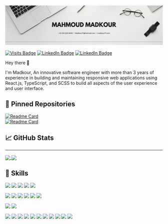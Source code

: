 [![Madkour17's GitHub Banner](./assets/cover.png)](https://madkour17.com)

[![Visits Badge](https://badges.pufler.dev/visits/madkour17/madkour17)](https://madkour17.com)
[![LinkedIn Badge](https://img.shields.io/badge/LinkedIn-Profile-informational?style=flat&logo=linkedin&logoColor=white&color=0D76A8)](https://www.linkedin.com/in/madkour7/)
[![LinkedIn Badge](https://img.shields.io/badge/Behance-Profile-informational?style=flat&logo=behance&logoColor=white&color=0D76A8)](https://www.behance.net/MahmoudMadkour)

Hey there 👋

I'm Madkour, An innovative software engineer with more than 3 years of experience in building and maintaining responsive web applications using React.js, TypeScript, and SCSS to build all aspects of the user experience and user interface.

<!-- BLOG-POST-LIST:START -->

<!-- BLOG-POST-LIST:END -->

## 📌 Pinned Repositories

[![Readme Card](https://github-readme-stats.vercel.app/api/pin/?username=madkour17&repo=eg-nid&theme=radical&hide=stars)](https://github.com/madkour17/eg-nid)
<br>
[![Readme Card](https://github-readme-stats.vercel.app/api/pin/?username=madkour17&repo=unq-arr&theme=radical&hide=stars)](https://github.com/madkour17/unq-arr)

## &#x1f4c8; GitHub Stats

<hr>

<a href="https://github.com/madkour17">
  <img align="center" src="https://github-readme-stats.vercel.app/api?username=madkour17&hide=contribs&theme=radical" />
</a>
<a href="https://github.com/madkour17">
  <img align="center" src="https://github-readme-stats.vercel.app/api/top-langs/?username=madkour17&layout=compact&theme=radical" />
</a>

## 💼 Skills

![](https://img.shields.io/badge/Code-React-informational?style=flat&logo=react&logoColor=white&color=4AB197)
![](https://img.shields.io/badge/Code-Next.js-informational?style=flat&logo=next.js&logoColor=white&color=4AB197)
![](https://img.shields.io/badge/Code-Redux-informational?style=flat&logo=Redux&logoColor=white&color=4AB197)
![](https://img.shields.io/badge/Code-JavaScript-informational?style=flat&logo=JavaScript&logoColor=white&color=4AB197)
![](https://img.shields.io/badge/Code-TypeScript-informational?style=flat&logo=TypeScript&logoColor=white&color=4AB197)

![](https://img.shields.io/badge/Style-CSS-informational?style=flat&logo=css3&logoColor=white&color=4AB197)
![](https://img.shields.io/badge/Style-Sass-informational?style=flat&logo=Sass&logoColor=white&color=4AB197)
![](https://img.shields.io/badge/Style-Less-informational?style=flat&logo=Less&logoColor=white&color=4AB197)
![](https://img.shields.io/badge/Style-Antd-informational?style=flat&logo=antdesign&logoColor=white&color=4AB197)
![](https://img.shields.io/badge/Style-Bootstrap-informational?style=flat&logo=bootstrap&logoColor=white&color=4AB197)
![](https://img.shields.io/badge/Style-Tailwind-informational?style=flat&logo=Tailwind-CSS&logoColor=white&color=4AB197)

![](https://img.shields.io/badge/Test-Jest-informational?style=flat&logo=jest&logoColor=white&color=4AB197)
![](https://img.shields.io/badge/Test-playwright-informational?style=flat&logo=playwright&logoColor=white&color=4AB197)

![](https://img.shields.io/badge/Tools-Netlify-informational?style=flat&logo=netlify&logoColor=white&color=4AB197)
![](https://img.shields.io/badge/Tools-Vercel-informational?style=flat&logo=Vercel&logoColor=white&color=4AB197)
![](https://img.shields.io/badge/Tools-Firebase-informational?style=flat&logo=Firebase&logoColor=white&color=4AB197)
![](https://img.shields.io/badge/Tools-AWS-informational?style=flat&logo=AWS&logoColor=white&color=4AB197)
![](https://img.shields.io/badge/Tools-NPM-informational?style=flat&logo=npm&logoColor=white&color=4AB197)
![](https://img.shields.io/badge/Tools-GitHub-informational?style=flat&logo=GitHub&logoColor=white&color=4AB197)
![](https://img.shields.io/badge/Tools-GitLab-informational?style=flat&logo=GitLab&logoColor=white&color=4AB197)
![](https://img.shields.io/badge/Tools-Postman-informational?style=flat&logo=Postman&logoColor=white&color=4AB197)
![](https://img.shields.io/badge/Tools-Photoshop-informational?style=flat&logo=Adobe-Photoshop&logoColor=white&color=4AB197)
![](https://img.shields.io/badge/Tools-Illustrator-informational?style=flat&logo=Adobe-Illustrator&logoColor=white&color=4AB197)
![](https://img.shields.io/badge/Tools-AdobeXD-informational?style=flat&logo=Adobe-XD&logoColor=white&color=4AB197)

<br>
